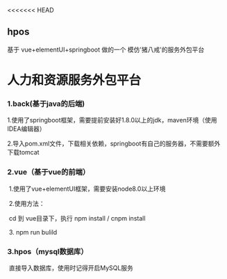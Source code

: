 <<<<<<< HEAD
## hpos
基于 vue+elementUI+springboot 做的一个 模仿'猪八戒'的服务外包平台

# 人力和资源服务外包平台
### 1.back(基于java的后端)
​ 1.使用了springboot框架，需要提前安装好1.8.0以上的jdk，maven环境（使用IDEA编辑器）

​ 2.导入pom.xml文件，下载相关依赖，springboot有自己的服务器，不需要额外下载tomcat

### 2.vue（基于vue的前端）
​ 1.使用了vue+elementUI框架，需要安装node8.0以上环境

​ 2.使用方法：

​ cd 到 vue目录下，执行 npm install / cnpm install

​ 3. npm run bulild

### 3.hpos（mysql数据库）
​ 直接导入数据库，使用时记得开启MySQL服务

